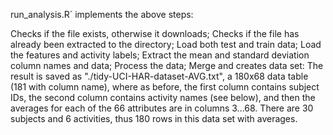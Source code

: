 run_analysis.R` implements the above steps:

Checks if the file exists, otherwise it downloads;
Checks if the file has already been extracted to the directory;
Load both test and train data;
Load the features and activity labels;
Extract the mean and standard deviation column names and data;
Process the data;
Merge and creates data set: 
The result is saved as "./tidy-UCI-HAR-dataset-AVG.txt", a 180x68 data table (181 with column name), where as before, the first column contains subject IDs, the second column contains activity names (see below), and then the averages for each of the 66 attributes are in columns 3...68. There are 30 subjects and 6 activities, thus 180 rows in this data set with averages.
